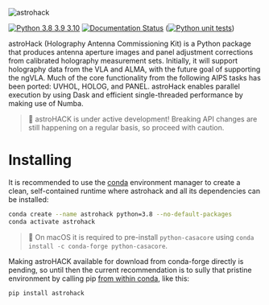 ![astrohack](docs/_media/astrohack_logo.png)

[![Python 3.8 3.9 3.10](https://img.shields.io/badge/python-3.8%20%7C%203.9%20%7C%203.10-blue)](https://www.python.org/downloads/release/python-380/)
[![Documentation Status](https://readthedocs.org/projects/astrohack/badge/?version=latest)](https://astrohack.readthedocs.io/en/latest/?badge=latest)
([![Python unit tests](https://github.com/smcastro/astrohack-verification/actions/workflows/python-unit-tests.yml/badge.svg?branch=main&event=pull_request)](https://github.com/smcastro/astrohack-verification/actions/workflows/python-unit-tests.yml))


astroHack (Holography Antenna Commissioning Kit) is a Python package that produces antenna aperture images and panel adjustment corrections from calibrated holography measurement sets. Initially, it will support holography data from the VLA and ALMA, with the future goal of supporting the ngVLA. Much of the core functionality from the following AIPS tasks has been ported: UVHOL, HOLOG, and PANEL. astroHack enables parallel execution by using Dask and efficient single-threaded performance by making use of Numba.

> 📝 astroHACK is under active development! Breaking API changes are still happening on a regular basis, so proceed with caution.

# Installing
It is recommended to use the [conda](https://docs.conda.io/projects/conda/en/latest/) environment manager to create a clean, self-contained runtime where astrohack and all its dependencies can be installed:
```sh
conda create --name astrohack python=3.8 --no-default-packages
conda activate astrohack

```
> 📝 On macOS it is required to pre-install `python-casacore` using `conda install -c conda-forge python-casacore`.

Making astroHACK available for download from conda-forge directly is pending, so until then the current recommendation is to sully that pristine environment by calling pip [from within conda](https://www.anaconda.com/blog/using-pip-in-a-conda-environment), like this:
```sh
pip install astrohack
```
